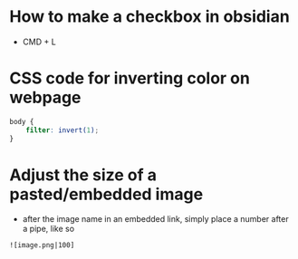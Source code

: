 # How to make a checkbox in obsidian 
-  CMD + L

# CSS code for inverting color on webpage
```CSS
body {
    filter: invert(1);
}
```

# Adjust the size of a pasted/embedded image
- after the image name in an embedded link, simply place a number after a pipe, like so
```
![image.png|100]
```

